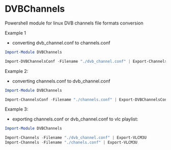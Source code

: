 # DVBChannels
Powershell module for linux DVB channels file formats conversion

Example 1
- converting dvb_channel.conf to channels.conf

```powershell
Import-Module DVBChannels

Import-DVBChannelsConf -Filename "./dvb_channel.conf" | Export-ChannelsConf
```

Example 2:
- converting channels.conf to dvb_channel.conf

```powershell
Import-Module DVBChannels

Import-ChannelsConf -Filename "./channels.conf" | Export-DVBChannelsConf 
```

Example 3:
- exporting channels.conf or dvb_channel.conf to vlc playlist:

```powershell
Import-Module DVBChannels

Import-Channels -Filename "./dvb_channel.conf" | Export-VLCM3U
Import-Channels -Filename "./chanels.conf" | Export-VLCM3U
```
